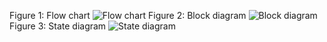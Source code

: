 Figure 1: Flow chart
![Flow chart](https://github.com/user-attachments/assets/ff61d07d-5a64-4018-9e7d-d6f326fe4e15)
Figure 2: Block diagram
![Block diagram](https://github.com/user-attachments/assets/f68efacb-b9a4-4fe7-9468-d8f7e36cb0fe)
Figure 3: State diagram
![State diagram](https://github.com/user-attachments/assets/f37f3aa4-e8b2-4a7a-a596-fd8ffca7869d)

